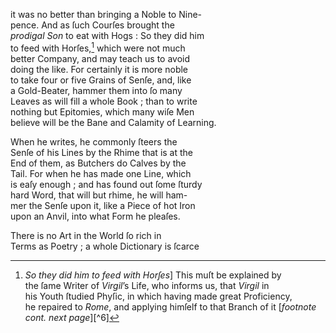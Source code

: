 it was no better than bringing a Noble to Nine-\
pence.  And as ſuch Courſes brought the\
*prodigal Son* to eat with Hogs : So they did him\
to feed with Horſes,[^5] which were not much\
better Company, and may teach us to avoid\
doing the like.  For certainly it is more noble\
to take four or five Grains of Senſe, and, like\
a Gold-Beater, hammer them into ſo many\
Leaves as will fill a whole Book ; than to write\
nothing but Epitomies, which many wiſe Men\
believe will be the Bane and Calamity of Learning.

   When he writes, he commonly ſteers the\
Senſe of his Lines by the Rhime that is at the\
End of them, as Butchers do Calves by the\
Tail.  For when he has made one Line, which\
is eaſy enough ; and has found out ſome ſturdy\
hard Word, that will but rhime, he will ham-\
mer the Senſe upon it, like a Piece of hot Iron\
upon an Anvil, into what Form he pleaſes.

   There is no Art in the World ſo rich in\
Terms as Poetry ; a whole Dictionary is ſcarce

[^5]: *So they did him to feed with Horſes*]  This muſt be explained by\
the ſame Writer of *Virgil*’s Life, who informs us, that *Virgil* in\
his Youth ſtudied Phyſic, in which having made great Proficiency,\
he repaired to *Rome*, and applying himſelf to that Branch of it [*footnote cont. next page*][^6]
